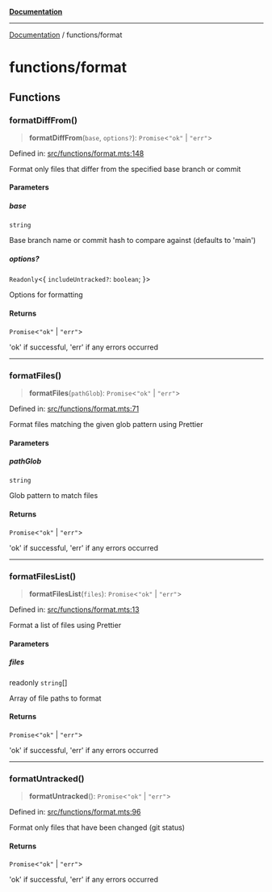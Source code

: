 [**Documentation**](../README.md)

---

[Documentation](../README.md) / functions/format

# functions/format

## Functions

### formatDiffFrom()

> **formatDiffFrom**(`base`, `options?`): `Promise`\<`"ok"` \| `"err"`\>

Defined in: [src/functions/format.mts:148](https://github.com/noshiro-pf/ts-repo-utils/blob/main/src/functions/format.mts#L148)

Format only files that differ from the specified base branch or commit

#### Parameters

##### base

`string`

Base branch name or commit hash to compare against (defaults to 'main')

##### options?

`Readonly`\<\{ `includeUntracked?`: `boolean`; \}\>

Options for formatting

#### Returns

`Promise`\<`"ok"` \| `"err"`\>

'ok' if successful, 'err' if any errors occurred

---

### formatFiles()

> **formatFiles**(`pathGlob`): `Promise`\<`"ok"` \| `"err"`\>

Defined in: [src/functions/format.mts:71](https://github.com/noshiro-pf/ts-repo-utils/blob/main/src/functions/format.mts#L71)

Format files matching the given glob pattern using Prettier

#### Parameters

##### pathGlob

`string`

Glob pattern to match files

#### Returns

`Promise`\<`"ok"` \| `"err"`\>

'ok' if successful, 'err' if any errors occurred

---

### formatFilesList()

> **formatFilesList**(`files`): `Promise`\<`"ok"` \| `"err"`\>

Defined in: [src/functions/format.mts:13](https://github.com/noshiro-pf/ts-repo-utils/blob/main/src/functions/format.mts#L13)

Format a list of files using Prettier

#### Parameters

##### files

readonly `string`[]

Array of file paths to format

#### Returns

`Promise`\<`"ok"` \| `"err"`\>

'ok' if successful, 'err' if any errors occurred

---

### formatUntracked()

> **formatUntracked**(): `Promise`\<`"ok"` \| `"err"`\>

Defined in: [src/functions/format.mts:96](https://github.com/noshiro-pf/ts-repo-utils/blob/main/src/functions/format.mts#L96)

Format only files that have been changed (git status)

#### Returns

`Promise`\<`"ok"` \| `"err"`\>

'ok' if successful, 'err' if any errors occurred
